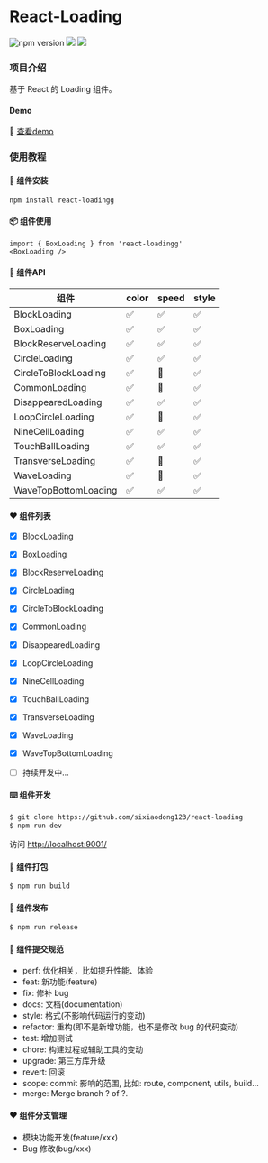 # React-Loading
![npm version](https://img.shields.io/npm/v/react-loading)  ![](https://img.shields.io/github/license/sixiaodong123/react-loading) ![](https://img.shields.io/npm/dm/react-loadingg)
### 项目介绍

基于 React 的 Loading 组件。
#### Demo

  🎉 [查看demo](http://139.196.82.33:8080/iframe.html?id=demo--demo)

### 使用教程

#### 🎉 组件安装

```
npm install react-loadingg
```

#### 📦 组件使用

```
import { BoxLoading } from 'react-loadingg'
<BoxLoading />
```

#### 🎉 组件API

| 组件   | color| speed | style | 
|  ----  | ----  | ---- |---- |
| BlockLoading  | ✅ | ✅  | ✅ |
| BoxLoading  | ✅ | ✅  | ✅ |
| BlockReserveLoading  | ✅ | ✅  | ✅ |
| CircleLoading  | ✅ | ✅  | ✅ |
| CircleToBlockLoading  | ✅ | 🚧 | ✅ |
| CommonLoading  | ✅ |  🚧 | ✅ |
| DisappearedLoading  | ✅ | ✅  | ✅ |
| LoopCircleLoading  |✅  |  🚧 | ✅ |
| NineCellLoading  | ✅ | ✅  | ✅ |
| TouchBallLoading  | ✅ | ✅  | ✅ |
| TransverseLoading  | ✅ |  🚧 | ✅ |
| WaveLoading  |  ✅| 🚧  |  ✅ |
| WaveTopBottomLoading  | ✅ | ✅  | ✅ |

#### ❤️  组件列表

- [x]  BlockLoading 
- [x]  BoxLoading
- [x]  BlockReserveLoading
- [x]  CircleLoading
- [x]  CircleToBlockLoading
- [x]  CommonLoading
- [x]  DisappearedLoading
- [x]  LoopCircleLoading
- [x]  NineCellLoading
- [x]  TouchBallLoading
- [x]  TransverseLoading
- [x]  WaveLoading
- [x]  WaveTopBottomLoading
- [ ]  持续开发中...


####  ⌨️ 组件开发

```bash
$ git clone https://github.com/sixiaodong123/react-loading
$ npm run dev
```
访问 [http://localhost:9001/](http://localhost:9001/)

#### 🔨 组件打包

```bash
$ npm run build
```

#### 🎉 组件发布

```bash
$ npm run release
```

#### 🤝 组件提交规范

- perf: 优化相关，比如提升性能、体验
- feat: 新功能(feature)
- fix: 修补 bug
- docs: 文档(documentation)
- style: 格式(不影响代码运行的变动)
- refactor: 重构(即不是新增功能，也不是修改 bug 的代码变动)
- test: 增加测试
- chore: 构建过程或辅助工具的变动
- upgrade: 第三方库升级
- revert: 回滚
- scope: commit 影响的范围, 比如: route, component, utils, build...
- merge: Merge branch ? of ?.

#### ❤️ 组件分支管理

- 模块功能开发(feature/xxx)
- Bug 修改(bug/xxx)
